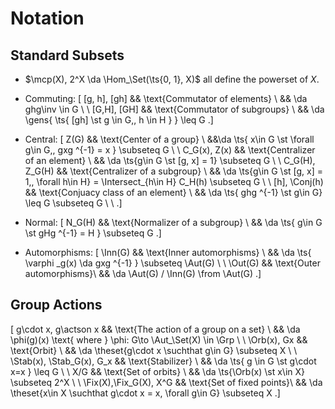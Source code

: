 # Notation

## Standard Subsets

- $\mcp(X), 2^X \da \Hom_\Set(\ts{0, 1}, X)$ all define the powerset of $X$.

- Commuting: 
\[
[g, h], [gh] && \text{Commutator of elements} \\
&& \da ghg\inv \in G \\
\\
[G,H], [GH] && \text{Commutator of subgroups} \\
&& \da \gens{ \ts{ [gh] \st g \in G,\, h \in H } } \leq G 
.\]

- Central:
\[
Z(G) && \text{Center of a group} \\
&&\da \ts{ x\in G \st \forall g\in G,\, gxg ^{-1} = x } \subseteq G \\
\\
C_G(x), Z(x) && \text{Centralizer of an element} \\
&& \da \ts{g\in G \st [g, x] = 1} \subseteq G \\
\\
C_G(H), Z_G(H) && \text{Centralizer of a subgroup} \\
&& \da \ts{g\in G \st [g, x] = 1\,\, \forall h\in H} = \Intersect_{h\in H} C_H(h) \subseteq G \\
\\
[h], \Conj(h) && \text{Conjuacy class of an element} \\
&& \da \ts{ ghg ^{-1} \st g\in G} \leq G \subseteq G \\
\\
.\]

- Normal:
\[
N_G(H) && \text{Normalizer of a subgroup} \\
&& \da \ts{ g\in G \st gHg ^{-1} = H } \subseteq G 
.\]

- Automorphisms:
\[
\Inn(G) && \text{Inner automorphisms} \\
&& \da \ts{ \varphi _g(x) \da gxg ^{-1} } \subseteq \Aut(G) \\
\\
\Out(G) && \text{Outer automorphisms}\\
&& \da \Aut(G) / \Inn(G) \from \Aut(G) 
.\]




## Group Actions

\[
g\cdot x, g\actson x && \text{The action of a group on a set} \\
&& \da \phi(g)(x) \text{ where } \phi: G\to \Aut_\Set(X) \in \Grp \\
\\
\Orb(x), Gx && \text{Orbit} \\
&& \da \theset{g\cdot x \suchthat g\in G} \subseteq X  \\
\\
\Stab(x), \Stab_G(x), G_x && \text{Stabilizer} \\
&& \da \ts{ g \in G \st g\cdot x=x } \leq G \\ \\
X/G && \text{Set of orbits} \\
&& \da \ts{\Orb(x) \st x\in X} \subseteq 2^X \\
\\
\Fix(X),\Fix_G(X),  X^G 
&& \text{Set of fixed points}\\
&&
\da \theset{x\in X \suchthat g\cdot x = x\, \forall g\in G} \subseteq X 
.\]



